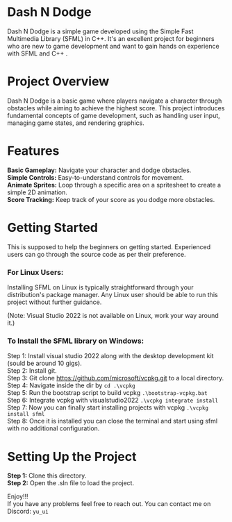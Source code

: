 # Dash N Dodge
Dash N Dodge is a simple game developed using the Simple Fast Multimedia Library (SFML) in C++. It's an excellent project for beginners who are new to game development and want to gain hands on experience with SFML and C++ .

# Project Overview
Dash N Dodge is a basic game where players navigate a character through obstacles while aiming to achieve the highest score. This project introduces fundamental concepts of game development, such as handling user input, managing game states, and rendering graphics.

# Features
**Basic Gameplay:** Navigate your character and dodge obstacles.  
**Simple Controls:** Easy-to-understand controls for movement.  
**Animate Sprites:** Loop through a specific area on a spritesheet to create a simple 2D animation.   
**Score Tracking:** Keep track of your score as you dodge more obstacles.

# Getting Started
This is supposed to help the beginners on getting started. Experienced users can go through the source code as per their preference.
### For Linux Users: 
Installing SFML on Linux is typically straightforward through your distribution's package manager. Any Linux user should be able to run this project without further guidance.  

(Note: Visual Studio 2022 is not available on Linux, work your way around it.)   
### To Install the SFML library on Windows:
Step 1: Install visual studio 2022 along with the desktop development kit (sould be around 10 gigs).  
Step 2: Install git.  
Step 3: Git clone https://github.com/microsoft/vcpkg.git to a local directory.  
Step 4: Navigate inside the dir by ```cd .\vcpkg ```  
Step 5: Run the bootstrap script to build vcpkg 
```.\bootstrap-vcpkg.bat ```  
Step 6: Integrate vcpkg with visualstudio2022
```.\vcpkg integrate install ```  
Step 7: Now you can finally start installing projects with vcpkg
```.\vcpkg install sfml```  
Step 8: Once it is installed you can close the terminal and start using sfml with no additional configuration.  

# Setting Up the Project
**Step 1:** Clone this directory.  
**Step 2:** Open the .sln file to load the project.  

Enjoy!!!   
If you have any problems feel free to reach out. You can contact me on Discord: `yu_ui`



